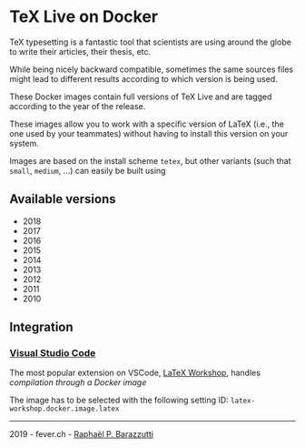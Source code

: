 # TeX Live on Docker

TeX typesetting is a fantastic tool that scientists are using around the globe to write their articles, their thesis, etc.

While being nicely backward compatible, sometimes the same sources files might lead to different results according to which version is being used.

These Docker images contain full versions of TeX Live and are tagged according to the year of the release.

These images allow you to work with a specific version of LaTeX (i.e., the one used by your teammates) without having to install this version on your system.

Images are based on the install scheme `tetex`, but other variants (such that `small`, `medium`, ...) can easily be built using 

## Available versions
* 2018
* 2017
* 2016
* 2015
* 2014
* 2013
* 2012
* 2011
* 2010

## Integration
### [Visual Studio Code](https://code.visualstudio.com/)
The most popular extension on VSCode, [LaTeX Workshop](https://github.com/James-Yu/LaTeX-Workshop), handles *compilation through a Docker image*

The image has to be  selected with the following setting ID:
 `latex-workshop.docker.image.latex`

---
2019 - fever.ch - [Raphaël P. Barazzutti](https://r.barazzutti.net)
